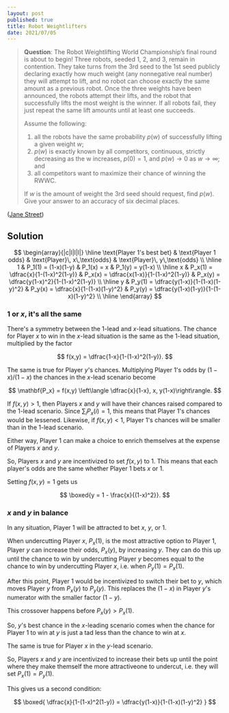 ```yaml
---
layout: post
published: true
title: Robot Weightlifters
date: 2021/07/05
---
```


>**Question**: The Robot Weightlifting World Championship’s final round is about to begin! Three robots, seeded 1, 2, and 3, remain in contention. They take turns from the 3rd seed to the 1st seed publicly declaring exactly how much weight (any nonnegative real number) they will attempt to lift, and no robot can choose exactly the same amount as a previous robot. Once the three weights have been announced, the robots attempt their lifts, and the robot that successfully lifts the most weight is the winner. If all robots fail, they just repeat the same lift amounts until at least one succeeds.
>
>Assume the following:
>
>1. all the robots have the same probability $p(w)$ of successfully lifting a given weight $w$;
>2. $p(w)$ is exactly known by all competitors, continuous, strictly decreasing as the w increases, $p(0) = 1,$ and $p(w) \rightarrow 0$ as $w \rightarrow \infty$; and
>3. all competitors want to maximize their chance of winning the RWWC.
>
>If $w$ is the amount of weight the 3rd seed should request, find $p(w).$ Give your answer to an accuracy of six decimal places.

<!--more-->

([Jane Street](https://www.janestreet.com/puzzles/robot-weightlifting-index/))

## Solution

$$
\begin{array}{|c|l|l|l|} \hline
\text{Player 1's best bet} & \text{Player 1 odds} & \text{Player}\, x\,\text{odds} & \text{Player}\, y\,\text{odds} \\ \hline
1 & P_1(1) = (1-x)(1-y) & P_1(x) = x & P_1(y) = y(1-x) \\ \hline
x & P_x(1) = \dfrac{x}{1-(1-x)^2(1-y)} & P_x(x) = \dfrac{x(1-x)}{1-(1-x)^2(1-y)} & P_x(y) = \dfrac{y(1-x)^2}{1-(1-x)^2(1-y)} \\ \hline
y & P_y(1) = \dfrac{y(1-x)}{1-(1-x)(1-y)^2} & P_y(x) = \dfrac{x}{1-(1-x)(1-y)^2} & P_y(y) = \dfrac{y(1-x)(1-y)}{1-(1-x)(1-y)^2} \\ \hline
\end{array}
$$


### $1$ or $x$, it's all the same

There's a symmetry between the $1$-lead and $x$-lead situations. The chance for Player $x$ to win in the $x$-lead situation is the same as the $1$-lead situation, multiplied by the factor

$$ f(x,y) = \dfrac{1-x}{1-(1-x)^2(1-y)}. $$

The same is true for Player $y$'s chances. Multiplying Player 1's odds by $(1-x)/(1-x)$ the chances in the $x$-lead scenario become

$$ \mathbf{P_x} = f(x,y) \left\langle \dfrac{x}{1-x}, x, y(1-x)\right\rangle. $$

If $f(x,y) > 1,$ then Players $x$ and $y$ will have their chances raised compared to the $1$-lead scenario. Since $\sum_i P_x(i) = 1,$ this means that Player 1's chances would be lessened. Likewise, if $f(x,y) < 1,$ Player 1's chances will be smaller than in the $1$-lead scenario. 

Either way, Player 1 can make a choice to enrich themselves at the expense of Players $x$ and $y.$

<!-- $\sum_i P_x(i) = 1,$ so if $f(x,y) > 1,$ then Player 1's odds will be better betting on $1,$ and if $f(x,y) < 1,$ then Player $1$'s odds will be better betting on $x.$ In either case, this choice is to the detriment of Players $x$ and $y.$  -->

So, Players $x$ and $y$ are incentivized to set $f(x,y)$ to $1.$ This means that each player's odds are the same whether Player 1 bets $x$ or $1.$

Setting $f(x,y) = 1$ gets us

$$ \boxed{y = 1 - \frac{x}{(1-x)^2}}. $$

### $x$ and $y$ in balance

In any situation, Player 1 will be attracted to bet $x,$ $y,$ or $1.$

<!-- If the chance to win by undercutting $x$ is bigger than the chance to win at $y$ or $1,$ then Player 1 will bet $x.$  -->

When undercutting Player $x$, $P_x(1),$ is the most attractive option to Player 1, Player $y$ can increase their odds, $P_x(y),$ by increasing $y.$ They can do this up until the chance to win by undercutting Player $y$ becomes equal to the chance to win by undercutting Player $x,$ i.e. when $P_y(1) = P_x(1).$ 

After this point, Player 1 would be incentivized to switch their bet to $y,$ which moves Player $y$ from $P_x(y)$ to $P_y(y).$ This replaces the $(1-x)$ in Player $y$'s numerator with the smaller factor $(1-y).$ 

This crossover happens before $P_x(y) > P_x(1).$ 

So, $y$'s best chance in the $x$-leading scenario comes when the chance for Player 1 to win at $y$ is just a tad less than the chance to win at $x.$ 

The same is true for Player $x$ in the $y$-lead scenario.

So, Players $x$ and $y$ are incentivized to increase their bets up until the point where they make themself the more attractiveone  to undercut, i.e. they will set $P_x(1) = P_y(1).$

This gives us a second condition:

$$
\boxed{
\dfrac{x}{1-(1-x)^2(1-y)} = \dfrac{y(1-x)}{1-(1-x)(1-y)^2}
}
$$


<br>
